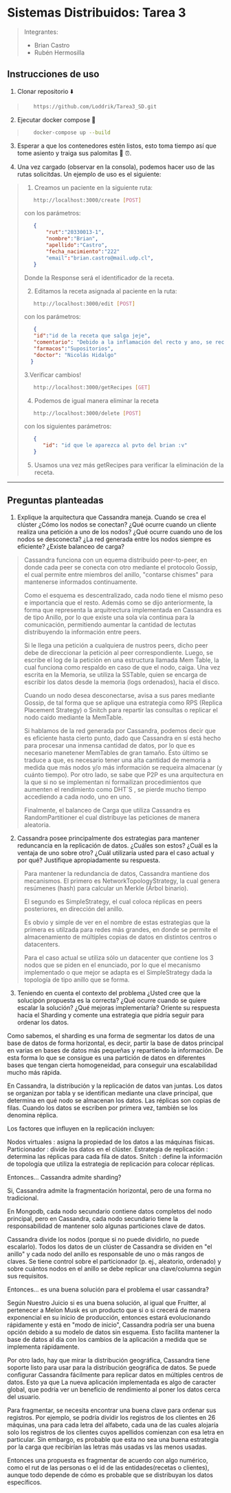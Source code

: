 # **Sistemas Distribuidos:  Tarea 3**

>
>Integrantes:
>
> - Brian Castro
> - Rubén Hermosilla
>

## **Instrucciones de uso**

1. Clonar repositorio ⬇️
>
> ```bash
>    https://github.com/Loddrik/Tarea3_SD.git
>    ```
>

2. Ejecutar docker compose 🏁
>
>```bash
>    docker-compose up --build
>    ```
>
3. Esperar a que los contenedores estén listos, esto toma tiempo así que tome asiento y traiga sus palomitas 🍿 ⏰.

4. Una vez cargado (observar en la consola), podemos hacer uso de las rutas solicitdas. Un ejemplo de uso es el siguiente:

>
> 1. Creamos un paciente en la siguiente ruta:
>
>```bash
>    http://localhost:3000/create [POST]
>    ```
>
> con los parámetros:
>
>```json
>    {
>        "rut":"20330013-1",
>        "nombre":"Brian",
>        "apellido":"Castro",
>        "fecha_nacimiento":"222"
>        "email":"brian.castro@mail.udp.cl",
>    }
>    ```
>
> Donde la Response será el identificador de la receta.
>
> 2. Editamos la receta asignada al paciente en la ruta:
>
>```bash
>    http://localhost:3000/edit [POST]
>    ```
>
> con los parámetros:
>
>```json
>    {
>    "id":"id de la receta que salga jeje",
>    "comentario": "Debido a la inflamación del recto y ano, se recomienda una buena lavada de poto.",
>    "farmacos":"Supositorios",
>    "doctor": "Nicolás Hidalgo"
>   }
>    ```
>
> 3.Verificar cambios!
>
>```bash
>    http://localhost:3000/getRecipes [GET]
>    ```
>
> 4. Podemos de igual manera eliminar la receta
>
>```bash
>    http://localhost:3000/delete [POST]
>    ```
>
> con los siguientes parámetros:
>
>```json
>    {
>       "id": "id que le aparezca al pvto del brian :v"
>    }
> 
>    ```
>
> 5. Usamos una vez más getRecipes para verificar la eliminación de la receta.
>

___

## **Preguntas planteadas**

1. Explique la arquitectura que Cassandra maneja. Cuando se crea el clúster ¿Cómo los nodos se conectan?
¿Qué ocurre cuando un cliente realiza una petición a uno de los nodos? ¿Qué ocurre cuando uno de los nodos se desconecta?
¿La red generada entre los nodos siempre es eficiente? ¿Existe balanceo de carga?

>
> Cassandra funciona con un equema distribuido peer-to-peer,
> en donde cada peer se conecta
> con otro mediante el protocolo Gossip,
> el cual permite entre miembros del anillo, "contarse
> chismes" para mantenerse informados continuamente.
>
> Como el esquema es descentralizado, cada
> nodo tiene el mismo peso e importancia que el resto.
> Además como se dijo anteriormente, la
> forma que representa la arquitrectura implementada
> en Cassandra es de tipo Anillo, por lo que
> existe una sola vía continua para la comunicación,
> permitiendo aumentar la cantidad de lectutas
> distribuyendo la información entre peers.
>
> Si le llega una petición a cualquiera de nustros
> peers, dicho peer debe de direccionar la petición
> al peer correspondiente. Luego, se escribe el log
> de la petición en una estructura llamada Mem Table,
> la cual funciona como respaldo en caso de que el nodo,
> caiga. Una vez escrita en la Memoria, se utiliza la SSTable,
> quien se encarga de escribir los datos desde la memoria (logs
> ordenados), hacia el disco.
>
> Cuando un nodo desea desconectarse, avisa a sus pares
> mediante Gossip, de tal forma que se aplique una estrategia
> como RPS (Replica Placement Strategy) o Snitch para repartir las
> consultas o replicar el nodo caído mediante la MemTable.
>
> Si hablamos de la red generada por Cassandra, podemos decir que
> es eficiente hasta cierto punto, dado que Cassandra en sí está hecho
> para procesar una inmensa cantidad de datos, por lo que es necesario
> manetener MemTables de gran tamaño. Ésto último se traduce a que,
> es necesario tener una alta cantidad de memoria a medida que más nodos
> y/o más información se requeira almacenar (y cuánto tiempo). Por otro lado,
> se sabe que P2P es una arquitectura en la que si no se implementan ni
> formailizan procedimientos que aumenten el rendimiento como DHT´S ,
> se pierde mucho tiempo accediendo a cada nodo, uno en uno.
>
> Finalmente, el balanceo de Carga que utiliza Cassandra es RandomPartitioner
> el cual distribuye las peticiones de manera aleatoria.
>

2. Cassandra posee principalmente dos estrategias para mantener reduncancia
en la replicación de datos. ¿Cuáles son estos? ¿Cuál es la ventaja de uno sobre otro?
¿Cuál utilizaría usted para el caso actual y por qué? Justifique apropiadamente su respuesta.

>
> Para mantener la redundancia de datos, Cassandra mantiene dos mecanismos.
> El primero es NetworkTopologyStrategy, la cual genera resúmenes (hash) para calcular
> un Merkle (Árbol binario).
>
> El segundo es SimpleStrategy, el cual coloca réplicas en peers posteriores, en dirección
> del anillo.
>
> Es obvio y simple de ver en el nombre de estas estrategias que la primera
> es utilzada para redes más grandes, en donde se permite el almacenamiento
> de múltiples copias de datos en distintos centros o datacenters.
>
> Para el caso actual se utiliza sólo un datacenter que contiene los 3 nodos que
> se piden en el enunciado, por lo que el mecanismo implementado o que mejor se adapta
> es el SimpleStrategy dada la topología de tipo anillo que se forma.
>

3. Teniendo en cuenta el contexto del problema ¿Usted cree que la solucipón propuesta
es la correcta? ¿Qué ocurre cuando se quiere escalar la solución? ¿Qué mejoras implementaría?
Oriente su respuesta hacia el Sharding y comente una estrategia que pidría seguir para ordenar
los datos.

Como sabemos, el sharding es una forma de segmentar los datos de una base de datos de forma horizontal, es decir, partir la base de datos principal en varias en bases de datos más pequeñas y repartiendo la información. De esta forma lo que se consigue es una partición de datos en diferentes bases que tengan cierta homogeneidad, para conseguir una escalabilidad mucho más rápida.

En Cassandra, la distribución y la replicación de datos van juntas. Los datos se organizan por tabla y se identifican mediante una clave principal, que determina en qué nodo se almacenan los datos. Las réplicas son copias de filas. Cuando los datos se escriben por primera vez, también se los denomina réplica.

Los factores que influyen en la replicación incluyen:

Nodos virtuales : asigna la propiedad de los datos a las máquinas físicas.
Particionador : divide los datos en el clúster.
Estrategia de replicación : determina las réplicas para cada fila de datos.
Snitch : define la información de topología que utiliza la estrategia de replicación para colocar réplicas.

Entonces... Cassandra admite sharding?

Si, Cassandra admite la fragmentación horizontal, pero de una forma no tradicional.

En Mongodb, cada nodo secundario contiene datos completos del nodo principal, pero en Cassandra, cada nodo secundario tiene la responsabilidad de mantener solo algunas particiones clave de datos.

Cassandra divide los nodos (porque si no puede dividirlo, no puede escalarlo). Todos los datos de un clúster de Cassandra se dividen en "el anillo" y cada nodo del anillo es responsable de uno o más rangos de claves. Se tiene control sobre el particionador (p. ej., aleatorio, ordenado) y sobre cuántos nodos en el anillo se debe replicar una clave/columna según sus requisitos.

Entonces... es una buena solución para el problema el usar cassandra?

Según Nuestro Juicio si es una buena solución, al igual que Fruitter, al pertenecer a Melon Musk es un producto que si o si crecerá de manera exponencial en su inicio de producción, entonces estará evolucionando rápidamente y está en "modo de inicio", Cassandra podría ser una buena opción debido a su modelo de datos sin esquema. Esto facilita mantener la base de datos al día con los cambios de la aplicación a medida que se implementa rápidamente.

Por otro lado, hay que mirar la distribución geográfica, Cassandra tiene soporte listo para usar para la distribución geográfica de datos. Se puede configurar Cassandra fácilmente para replicar datos en múltiples centros de datos. Esto ya que La nueva aplicación implementada es algo de caracter global, que podría ver un beneficio de rendimiento al poner los datos cerca del usuario.

Para fragmentar, se necesita encontrar una buena clave para ordenar sus registros. Por ejemplo, se podría dividir los registros de los clientes en 26 máquinas, una para cada letra del alfabeto, cada una de las cuales alojaría solo los registros de los clientes cuyos apellidos comienzan con esa letra en particular. Sin embargo, es probable que esta no sea una buena estrategia por la carga que recibirían las letras más usadas vs las menos usadas.

Entonces una propuesta es fragmentar de acuerdo con algo numérico, como el rut de las personas o el id de las entidades(recetas o clientes), aunque todo depende de cómo es probable que se distribuyan los datos específicos.

